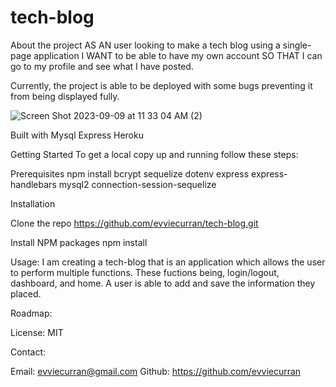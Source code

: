 # tech-blog

About the project
AS AN user looking to make a tech blog using a single-page application
I WANT to be able to have my own account 
SO THAT I can go to my profile and see what I have posted.

Currently, the project is able to be deployed with some bugs preventing it from being displayed fully. 

![Screen Shot 2023-09-09 at 11 33 04 AM (2)](https://github.com/evviecurran/tech-blog/assets/125322606/878b3f8e-8fbb-4e9d-88bc-2c29cd01ace1)



Built with
Mysql
Express
Heroku

Getting Started 
To get a local copy up and running follow these steps: 

Prerequisites
npm install
bcrypt
sequelize
dotenv
express
express-handlebars
mysql2
connection-session-sequelize

Installation

Clone the repo
https://github.com/evviecurran/tech-blog.git

Install NPM packages
npm install


Usage:
I am creating a tech-blog that is an application which allows the user to perform multiple functions. These fuctions being, login/logout, dashboard, and home. A user is able to add and save the information they placed. 


Roadmap:

License:
MIT

Contact:

Email: evviecurran@gmail.com
Github: https://github.com/evviecurran



